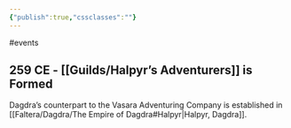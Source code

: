 ```yaml
---
{"publish":true,"cssclasses":""}
---
```



#events

## 259 CE - [[Guilds/Halpyr’s Adventurers]] is Formed

Dagdra’s counterpart to the Vasara Adventuring Company is established in [[Faltera/Dagdra/The Empire of Dagdra#Halpyr\|Halpyr, Dagdra]].
